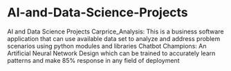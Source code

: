 # AI-and-Data-Science-Projects
AI and Data Science Projects
Carprice_Analysis: This is a business software application that can use available data set to analyze and address problem scenarios using python modules and libraries
Chatbot Champions: An Artificial Neural Network Design which can be trained to accurately learn patterns and make 85% response in any field of deployment
